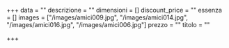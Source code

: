 +++
data = ""
descrizione = ""
dimensioni = []
discount_price = ""
essenza = []
images = ["/images/amici009.jpg", "/images/amici014.jpg", "/images/amici016.jpg", "/images/amici006.jpg"]
prezzo = ""
titolo = ""

+++

